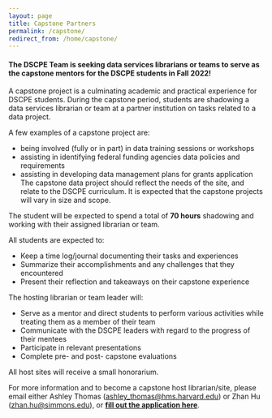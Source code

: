 ```yaml
---
layout: page
title: Capstone Partners
permalink: /capstone/
redirect_from: /home/capstone/
---
```


#### The DSCPE Team is seeking data services librarians or teams to serve as the capstone mentors for the DSCPE students in Fall 2022!
 
A capstone project is a culminating academic and practical experience for DSCPE students. During the capstone period, students are shadowing a data services librarian or team at a partner institution on tasks related to a data project. 

A few examples of a capstone project are: 
* being involved (fully or in part) in data training sessions or workshops
* assisting in identifying federal funding agencies data policies and requirements
* assisting in developing data management plans for grants application
The capstone data project should reflect the needs of the site, and relate to the DSCPE curriculum. It is expected that the capstone projects will vary in size and scope.

The student will be expected to spend a total of **70 hours** shadowing and working with their assigned librarian or team. 

All students are expected to:
* Keep a time log/journal documenting their tasks and experiences
* Summarize their accomplishments and any challenges that they encountered
* Present their reflection and takeaways on their capstone experience

The hosting librarian or team leader will: 
* Serve as a mentor and direct students to perform various activities while treating them as a member of their team
* Communicate with the DSCPE leaders with regard to the progress of their mentees
* Participate in relevant presentations
* Complete pre- and post- capstone evaluations

All host sites will receive a small honorarium.

For more information and to become a capstone host librarian/site, please email either Ashley Thomas (ashley_thomas@hms.harvard.edu) or Zhan Hu (zhan.hu@simmons.edu), or **[fill out the application here](https://simmons.co1.qualtrics.com/jfe/form/SV_3QR4NW50GwvLO5M)**.

